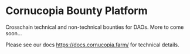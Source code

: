 # Cornucopia Bounty Platform 

Crosschain technical and non-technical bounties for DAOs. More to come soon...

Please see our docs https://docs.cornucopia.farm/ for technical details.
